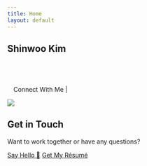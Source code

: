 ```yaml
---
title: Home
layout: default
---
```

<section class="hero">
   <div class="container">
      <div class="jumbotron">
         <div class="row">
            <div class="hero_col col-8">
               <h1 class="custom-font display-1">Shinwoo Kim</h1>
               <h2>&ensp;<span class="typed" data-typed-items="Software Developer,Pitt Student, Educator"></span></h2>
               <p>
                  &emsp;Connect With Me | <a class="social-icon" href="mailto:{{ site.email }}"><i class="fas fa-envelope"></i></a>
                  <a class="social-icon" href="https://linkedin.com/in/{{ site.linkedin_username }}"> <i class="fab fa-linkedin-in"></i></a>
                  <a class="social-icon" href="https://github.com/{{ site.github_username }}"><i class="fab fa-github"></i></a>
                  <a class="social-icon" href="https://twitter.com/{{ site.twitter_username }}"><i class="fab fa-twitter"></i></a>
                  <a class="social-icon" href="https://instagram.com/{{ site.instagram_username }}"><i class="fab fa-instagram"></i></a>
               </p>
            </div>
            <div class="hero_col col-4">
               <img class="profile img-thumbnail" src="{{site.baseurl}}/assets/img/profile.jpg">
            </div>
         </div>
      </div>
   </div>
</section>

<div class="mx-auto w-75 text-center border border-secondary rounded">
<h2 class="mt-3 text-center">Get in Touch</h2>
      <p class="font-bold text-2xl pb-16 sm:pb-8">
      Want to work together or have any questions?
		</p>
      <a href="{{ '/contacts' | prepend: site.baseurl }}" class="mb-3 btn btn-large btn-secondary">Say Hello 👋</a>
      <a href="{{ '/assets/Resume.pdf' | prepend: site.baseurl }}" class="mb-3 btn btn-large btn-secondary">Get My Résumé</a>
</div>